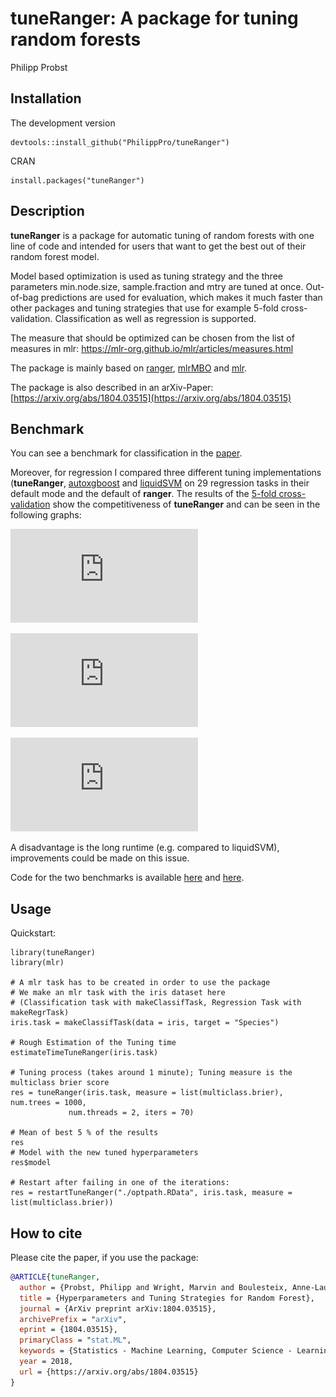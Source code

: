 
# tuneRanger: A package for tuning random forests

Philipp Probst

## Installation
The development version

    devtools::install_github("PhilippPro/tuneRanger")
    
 CRAN

    install.packages("tuneRanger")

## Description
**tuneRanger** is a package for automatic tuning of random forests with one line of code and intended for users that want to get the best out of their random forest model. 

Model based optimization is used as tuning strategy and the three parameters min.node.size, sample.fraction and mtry are tuned at once. Out-of-bag predictions are used for evaluation, which makes it much faster than other packages and tuning strategies that use for example 5-fold cross-validation. Classification as well as regression is supported. 

The measure that should be optimized can be chosen from the list of measures in mlr: https://mlr-org.github.io/mlr/articles/measures.html

The package is mainly based on [ranger](https://github.com/imbs-hl/ranger), [mlrMBO](https://mlrmbo.mlr-org.com/) and [mlr](https://github.com/mlr-org/mlr/#-machine-learning-in-r). 

The package is also described in an arXiv-Paper: [https://arxiv.org/abs/1804.03515](https://arxiv.org/abs/1804.03515)

## Benchmark
You can see a benchmark for classification in the [paper](https://arxiv.org/abs/1804.03515). 

Moreover, for regression I compared three different tuning implementations (**tuneRanger**, [autoxgboost](https://github.com/ja-thomas/autoxgboost) and [liquidSVM](https://github.com/liquidSVM/liquidSVM) on 29 regression tasks in their default mode and the default of **ranger**. 
The results of the [5-fold cross-validation](https://github.com/PhilippPro/tuneRanger/blob/master/benchmark/benchmark_regression.R) show the competitiveness of **tuneRanger** and can be seen in the following graphs:

![R-Squared](https://github.com/PhilippPro/tuneRanger/blob/master/benchmark/figure/rsq_results.pdf)

![Spearmans-Rho](https://github.com/PhilippPro/tuneRanger/blob/master/benchmark/figure/spearman_results.pdf)

![Training time](https://github.com/PhilippPro/tuneRanger/blob/master/benchmark/figure/time_results.pdf)

A disadvantage is the long runtime (e.g. compared to liquidSVM), improvements could be made on this issue.
    
Code for the two benchmarks is available [here](https://github.com/PhilippPro/tuneRanger/blob/master/benchmark/benchmark.R) and [here](https://github.com/PhilippPro/tuneRanger/blob/master/benchmark/benchmark_regression.R).

## Usage
Quickstart:

    library(tuneRanger)
    library(mlr)

    # A mlr task has to be created in order to use the package
    # We make an mlr task with the iris dataset here 
    # (Classification task with makeClassifTask, Regression Task with makeRegrTask)
    iris.task = makeClassifTask(data = iris, target = "Species")
    
    # Rough Estimation of the Tuning time
    estimateTimeTuneRanger(iris.task)

    # Tuning process (takes around 1 minute); Tuning measure is the multiclass brier score
    res = tuneRanger(iris.task, measure = list(multiclass.brier), num.trees = 1000, 
                 num.threads = 2, iters = 70)
 
    # Mean of best 5 % of the results
    res
    # Model with the new tuned hyperparameters
    res$model

    # Restart after failing in one of the iterations:
    res = restartTuneRanger("./optpath.RData", iris.task, measure = list(multiclass.brier))

## How to cite
Please cite the paper, if you use the package:

```bibtex
@ARTICLE{tuneRanger,
  author = {Probst, Philipp and Wright, Marvin and Boulesteix, Anne-Laure}, 
  title = {Hyperparameters and Tuning Strategies for Random Forest},
  journal = {ArXiv preprint arXiv:1804.03515},
  archivePrefix = "arXiv",
  eprint = {1804.03515},
  primaryClass = "stat.ML",
  keywords = {Statistics - Machine Learning, Computer Science - Learning},
  year = 2018,
  url = {https://arxiv.org/abs/1804.03515}
}
```
